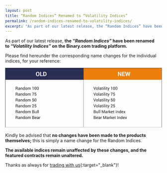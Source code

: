 ```yaml
---
layout: post
title: “Random Indices” Renamed to “Volatility Indices”
permalink: /random-indices-renamed-to-volatility-indices/
excerpt: "As part of our latest release, the “Random Indices” have been renamed to “Volatility Indices” on the Binary.com trading platform..."
---
```


As part of our latest release, **the *“Random Indices”* have been renamed to *“Volatility Indices”* on the Binary.com trading platform.**

Please find hereunder the corresponding name changes for the individual indices, for your reference: 

![](/images/blogpostpic-11.png)

Kindly be advised that **no changes have been made to the products themselves;** this is simply a name change for the Random Indices.

**The available indices remain unaffected by these changes, and the featured contracts remain unaltered.**

Thanks as always for [trading with us](https://www.binary.com/trading?l=EN&utm_source=blog&utm_medium=social&utm_content=EN&utm_campaign=whats_new){:target="_blank"}!

